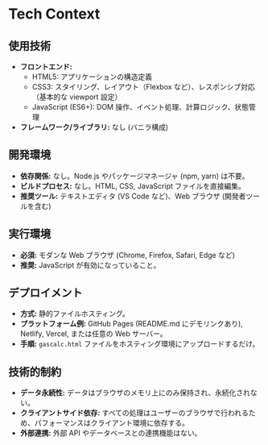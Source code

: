 # Tech Context

## 使用技術

- **フロントエンド:**
  - HTML5: アプリケーションの構造定義
  - CSS3: スタイリング、レイアウト（Flexbox など）、レスポンシブ対応（基本的な
    viewport 設定）
  - JavaScript (ES6+): DOM 操作、イベント処理、計算ロジック、状態管理
- **フレームワーク/ライブラリ:** なし (バニラ構成)

## 開発環境

- **依存関係:** なし。Node.js やパッケージマネージャ (npm, yarn) は不要。
- **ビルドプロセス:** なし。HTML, CSS, JavaScript ファイルを直接編集。
- **推奨ツール:** テキストエディタ (VS Code など)、Web ブラウザ
  (開発者ツールを含む)

## 実行環境

- **必須:** モダンな Web ブラウザ (Chrome, Firefox, Safari, Edge など)
- **推奨:** JavaScript が有効になっていること。

## デプロイメント

- **方式:** 静的ファイルホスティング。
- **プラットフォーム例:** GitHub Pages (README.md にデモリンクあり), Netlify,
  Vercel, または任意の Web サーバー。
- **手順:** `gascalc.html` ファイルをホスティング環境にアップロードするだけ。

## 技術的制約

- **データ永続性:** データはブラウザのメモリ上にのみ保持され、永続化されない。
- **クライアントサイド依存:**
  すべての処理はユーザーのブラウザで行われるため、パフォーマンスはクライアント環境に依存する。
- **外部連携:** 外部 API やデータベースとの連携機能はない。
